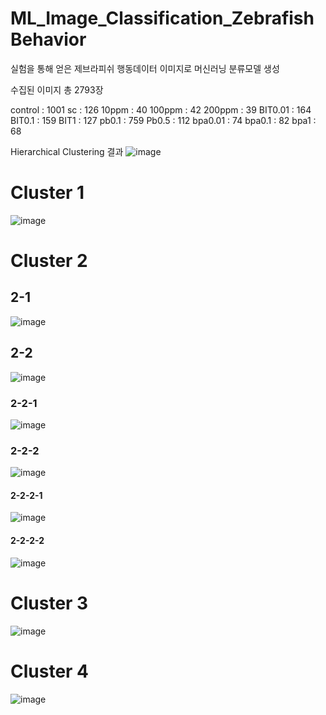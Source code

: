 # ML_Image_Classification_ZebrafishBehavior
실험을 통해 얻은 제브라피쉬 행동데이터 이미지로 머신러닝 분류모델 생성

수집된 이미지 총 2793장

control : 1001
sc : 126
10ppm : 40
100ppm : 42
200ppm : 39
BIT0.01 : 164
BIT0.1 : 159
BIT1 : 127
pb0.1 : 759
Pb0.5 : 112
bpa0.01 : 74
bpa0.1 : 82
bpa1 : 68

Hierarchical Clustering 결과
![image](https://user-images.githubusercontent.com/39324421/114260296-de9d4300-9a0e-11eb-8870-8bb6a5e1d144.png)

# Cluster 1
![image](https://user-images.githubusercontent.com/39324421/114260043-5b2f2200-9a0d-11eb-9c82-3ae1102b0a38.png)

# Cluster 2
## 2-1
![image](https://user-images.githubusercontent.com/39324421/114260046-5f5b3f80-9a0d-11eb-9fef-b52c30ff797e.png)
## 2-2
![image](https://user-images.githubusercontent.com/39324421/114260117-e3152c00-9a0d-11eb-901a-61330b723522.png)
### 2-2-1
![image](https://user-images.githubusercontent.com/39324421/114260122-eb6d6700-9a0d-11eb-8be5-05c015390a86.png)
### 2-2-2
![image](https://user-images.githubusercontent.com/39324421/114260125-f0cab180-9a0d-11eb-9a06-fbc638f7603b.png)
#### 2-2-2-1
![image](https://user-images.githubusercontent.com/39324421/114260139-f627fc00-9a0d-11eb-8e6c-72ea9ec4568f.png)
#### 2-2-2-2
![image](https://user-images.githubusercontent.com/39324421/114260142-f88a5600-9a0d-11eb-8b0c-0b964c12b597.png)

# Cluster 3
![image](https://user-images.githubusercontent.com/39324421/114260133-f4f6cf00-9a0d-11eb-8fe4-6c220550ed1d.png)

# Cluster 4
![image](https://user-images.githubusercontent.com/39324421/114260124-ef00ee00-9a0d-11eb-8f0e-a41c0e5e4b69.png)

